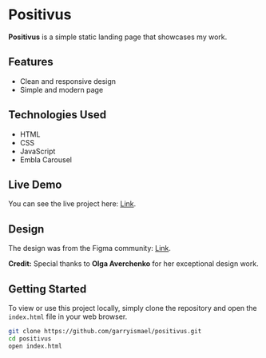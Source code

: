 # Positivus

**Positivus** is a simple static landing page that showcases my work.

## Features

- Clean and responsive design
- Simple and modern page

## Technologies Used

- HTML
- CSS
- JavaScript
- Embla Carousel

## Live Demo

You can see the live project here: [Link](https://positivus-digital.netlify.app).

## Design

The design was from the Figma community: [Link](https://www.figma.com/community/file/1230604708032389430).

**Credit:** Special thanks to **Olga Averchenko** for her exceptional design work.

## Getting Started

To view or use this project locally, simply clone the repository and open the `index.html` file in your web browser.

```bash
git clone https://github.com/garryismael/positivus.git
cd positivus
open index.html
